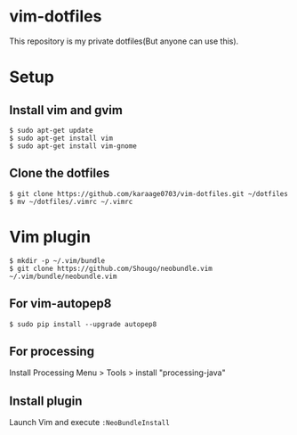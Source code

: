 # vim-dotfiles
This repository is my private dotfiles(But anyone can use this).

# Setup
## Install vim and gvim
~~~~
$ sudo apt-get update
$ sudo apt-get install vim
$ sudo apt-get install vim-gnome
~~~~

## Clone the dotfiles

~~~~
$ git clone https://github.com/karaage0703/vim-dotfiles.git ~/dotfiles
$ mv ~/dotfiles/.vimrc ~/.vimrc
~~~~

# Vim plugin

~~~~
$ mkdir -p ~/.vim/bundle
$ git clone https://github.com/Shougo/neobundle.vim ~/.vim/bundle/neobundle.vim
~~~~


## For vim-autopep8
~~~~
$ sudo pip install --upgrade autopep8
~~~~

## For processing
Install Processing
Menu > Tools > install "processing-java"

## Install plugin

Launch Vim and execute `:NeoBundleInstall`


